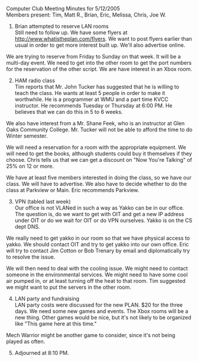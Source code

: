 Computer Club Meeting Minutes for 5/12/2005<br>
Members present: Tim, Matt R., Brian, Eric, Melissa, Chris, Joe W.<p>

1) Brian attempted to reserve LAN rooms<br>
Still need to follow up.  We have some flyers at
http://www.whatistheplan.com/flyers.  We want to post flyers earlier than usual
in order to get more interest built up.  We'll also advertise online.<br>

We are trying to reserve from Friday to Sunday on that week.  It will be a
multi-day event.  We need to get into the other room to get the port numbers
for the reservation of the other script.  We are have interest in an Xbox
room.<p>

2) HAM radio class<br>
Tim reports that Mr. John Tucker has suggested that he is willing to teach the
class.  He wants at least 5 people in order to make it worthwhile.  He is a
programmer at WMU and a part time KVCC instructor.  He recommends Tuesday or
Thursday at 6:00 PM.  He believes that we can do this in 5 to 6 weeks.  <p>

We also have interest from a Mr. Shane Feek, who is an instructor at Glen Oaks
Community College.  Mr. Tucker will not be able to afford the time to do Winter
semester.<p>

We will need a reservation for a room with the appropriate equipment.  We will
need to get the books, although students could buy it themselves if they 
choose.  Chris tells us that we can get a discount on "Now You're Talking" of 
25% on 12 or more.  <p>

We have at least five members interested in doing the class, so we have our
class.  We will have to advertise.  We also have to decide whether to do the
class at Parkview or Main.  Eric recommends Parkview.<p>

3) VPN (tabled last week)<br>
Our office is not VLANed in such a way as Yakko can be in our office.  The
question is, do we want to get with OIT and get a new IP address under OIT or
do we wait for OIT or do VPN ourselves.  Yakko is on the CS dept DNS.  <p>

We really need to get yakko in our room so that we have physical access to
yakko.  We should contact OIT and try to get yakko into our own office.  Eric
will try to contact Jim Cotton or Bob Trenary by email and diplomatically try
to resolve the issue.<p>

We will then need to deal with the cooling issue.  We might need to
contact someone in the environmental services.  We might need to have some cool
air pumped in, or at least turning off the heat to that room.  Tim suggested we
might want to put the servers in the other room.  <p>

4) LAN party and fundraising<br>
LAN party costs were discussed for the new PLAN.  $20 for the three days.  We
need some new games and events.  The Xbox rooms will be a new thing.  Other
games would be nice, but it's not likely to be organized like "This game here
at this time."<p>

Mech Warrior might be another game to consider, since it's not being played as
often.  <p>

5) Adjourned at 8:10 PM.
